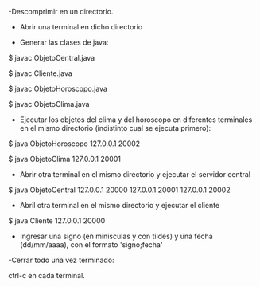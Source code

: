 -Descomprimir en un directorio.

- Abrir una terminal en dicho directorio

- Generar las clases de java:

$ javac ObjetoCentral.java

$ javac Cliente.java

$ javac ObjetoHoroscopo.java

$ javac ObjetoClima.java

- Ejecutar los objetos del clima y del horoscopo en diferentes terminales en el mismo directorio (indistinto cual se ejecuta primero):


$ java ObjetoHoroscopo 127.0.0.1 20002

$ java ObjetoClima 127.0.0.1 20001



- Abrir otra terminal en el mismo directorio y ejecutar el servidor central

$ java ObjetoCentral 127.0.0.1 20000 127.0.0.1 20001 127.0.0.1 20002

- Abril otra terminal en el mismo directorio y ejecutar el cliente

$ java Cliente 127.0.0.1 20000

- Ingresar una signo (en minisculas y con tildes) y una fecha (dd/mm/aaaa), con el formato 'signo;fecha'

-Cerrar todo una vez terminado:

ctrl-c  en cada terminal.
